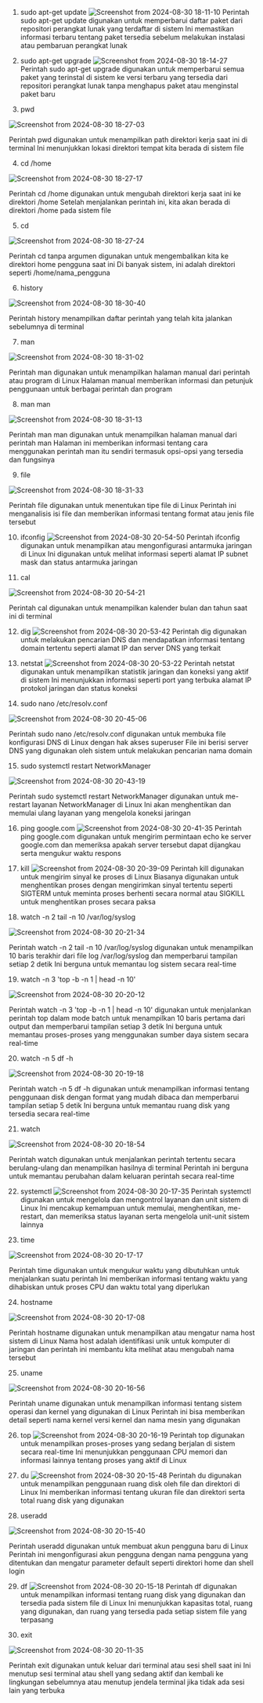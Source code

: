 1. sudo apt-get update
![Screenshot from 2024-08-30 18-11-10](https://github.com/user-attachments/assets/77bcb399-d201-41cd-a2e2-b08a8cdd1bc5)
Perintah sudo apt-get update digunakan untuk memperbarui daftar paket dari repositori perangkat lunak yang terdaftar di sistem Ini memastikan informasi terbaru tentang paket tersedia sebelum melakukan instalasi atau pembaruan perangkat lunak

2. sudo apt-get upgrade
![Screenshot from 2024-08-30 18-14-27](https://github.com/user-attachments/assets/81467599-9b55-4880-bceb-8fedf389586e)
Perintah sudo apt-get upgrade digunakan untuk memperbarui semua paket yang terinstal di sistem ke versi terbaru yang tersedia dari repositori perangkat lunak tanpa menghapus paket atau menginstal paket baru

3. pwd

![Screenshot from 2024-08-30 18-27-03](https://github.com/user-attachments/assets/ed27e465-24e5-46d2-bc77-28e4e0d6bbdb)

Perintah pwd digunakan untuk menampilkan path direktori kerja saat ini di terminal Ini menunjukkan lokasi direktori tempat kita berada di sistem file

4. cd /home

![Screenshot from 2024-08-30 18-27-17](https://github.com/user-attachments/assets/849587d6-4a48-487c-b889-f02e2c0cac67)

Perintah cd /home digunakan untuk mengubah direktori kerja saat ini ke direktori /home Setelah menjalankan perintah ini, kita akan berada di direktori /home pada sistem file

5. cd

![Screenshot from 2024-08-30 18-27-24](https://github.com/user-attachments/assets/20bf8f6f-6124-40a9-b632-f312b27e81df)

Perintah cd tanpa argumen digunakan untuk mengembalikan kita ke direktori home pengguna saat ini Di banyak sistem, ini adalah direktori seperti /home/nama_pengguna

6. history

![Screenshot from 2024-08-30 18-30-40](https://github.com/user-attachments/assets/00a58757-8fae-4ad4-9f71-a5e3a70b53bc)

Perintah history menampilkan daftar perintah yang telah kita jalankan sebelumnya di terminal

7. man

![Screenshot from 2024-08-30 18-31-02](https://github.com/user-attachments/assets/fbd4b8b0-a23c-4413-8c0d-1d1789a6edc2)

Perintah man digunakan untuk menampilkan halaman manual dari perintah atau program di Linux Halaman manual memberikan informasi dan petunjuk penggunaan untuk berbagai perintah dan program

8. man man

![Screenshot from 2024-08-30 18-31-13](https://github.com/user-attachments/assets/1e56be84-036a-4582-b9f4-9a84d1caa94a)
   
Perintah man man digunakan untuk menampilkan halaman manual dari perintah man Halaman ini memberikan informasi tentang cara menggunakan perintah man itu sendiri termasuk opsi-opsi yang tersedia dan fungsinya

9. file

![Screenshot from 2024-08-30 18-31-33](https://github.com/user-attachments/assets/749ac086-08f6-41a8-a7b1-ab82a36439c9)

Perintah file digunakan untuk menentukan tipe file di Linux Perintah ini menganalisis isi file dan memberikan informasi tentang format atau jenis file tersebut

10. ifconfig
![Screenshot from 2024-08-30 20-54-50](https://github.com/user-attachments/assets/a5b5a19b-8e99-4f58-a729-ac90c00d06ec)
Perintah ifconfig digunakan untuk menampilkan atau mengonfigurasi antarmuka jaringan di Linux Ini digunakan untuk melihat informasi seperti alamat IP subnet mask dan status antarmuka jaringan

11. cal

![Screenshot from 2024-08-30 20-54-21](https://github.com/user-attachments/assets/91f3ecea-c26a-41a9-a553-ec49228d3c91)

Perintah cal digunakan untuk menampilkan kalender bulan dan tahun saat ini di terminal

12. dig
![Screenshot from 2024-08-30 20-53-42](https://github.com/user-attachments/assets/7298ad36-0a2e-4a39-9203-fb5fa9a1d1e6)
Perintah dig digunakan untuk melakukan pencarian DNS dan mendapatkan informasi tentang domain tertentu seperti alamat IP dan server DNS yang terkait

13. netstat
![Screenshot from 2024-08-30 20-53-22](https://github.com/user-attachments/assets/c63bdca8-0e93-4826-b3f6-3fa8c8fd2101)
Perintah netstat digunakan untuk menampilkan statistik jaringan dan koneksi yang aktif di sistem Ini menunjukkan informasi seperti port yang terbuka alamat IP protokol jaringan dan status koneksi

14. sudo nano /etc/resolv.conf

![Screenshot from 2024-08-30 20-45-06](https://github.com/user-attachments/assets/e964a25d-5e56-4c89-9279-819417948a76)

Perintah sudo nano /etc/resolv.conf digunakan untuk membuka file konfigurasi DNS di Linux dengan hak akses superuser File ini berisi server DNS yang digunakan oleh sistem untuk melakukan pencarian nama domain

15. sudo systemctl restart NetworkManager

![Screenshot from 2024-08-30 20-43-19](https://github.com/user-attachments/assets/1bf6c602-af1d-4694-aa68-21f537c8e7f2)

Perintah sudo systemctl restart NetworkManager digunakan untuk me-restart layanan NetworkManager di Linux Ini akan menghentikan dan memulai ulang layanan yang mengelola koneksi jaringan

16. ping google.com
![Screenshot from 2024-08-30 20-41-35](https://github.com/user-attachments/assets/cb344c4b-8a9a-43e3-a0ed-e6ae6f036022)
Perintah ping google.com digunakan untuk mengirim permintaan echo ke server google.com dan memeriksa apakah server tersebut dapat dijangkau serta mengukur waktu respons

17. kill
![Screenshot from 2024-08-30 20-39-09](https://github.com/user-attachments/assets/bebdcb6a-b367-464d-8f4c-b2cad38fbb36)
Perintah kill digunakan untuk mengirim sinyal ke proses di Linux Biasanya digunakan untuk menghentikan proses dengan mengirimkan sinyal tertentu seperti SIGTERM untuk meminta proses berhenti secara normal atau SIGKILL untuk menghentikan proses secara paksa

18. watch -n 2 tail -n 10 /var/log/syslog

![Screenshot from 2024-08-30 20-21-34](https://github.com/user-attachments/assets/716b250f-6904-41d1-9079-7e144a057f6c)

Perintah watch -n 2 tail -n 10 /var/log/syslog digunakan untuk menampilkan 10 baris terakhir dari file log /var/log/syslog dan memperbarui tampilan setiap 2 detik Ini berguna untuk memantau log sistem secara real-time

19. watch -n 3 'top -b -n 1 | head -n 10'

![Screenshot from 2024-08-30 20-20-12](https://github.com/user-attachments/assets/42ce402a-afd0-42a7-95b0-52d2477f0f40)

Perintah watch -n 3 'top -b -n 1 | head -n 10' digunakan untuk menjalankan perintah top dalam mode batch untuk menampilkan 10 baris pertama dari output dan memperbarui tampilan setiap 3 detik Ini berguna untuk memantau proses-proses yang menggunakan sumber daya sistem secara real-time

20. watch -n 5 df -h

![Screenshot from 2024-08-30 20-19-18](https://github.com/user-attachments/assets/5591f4c0-22ce-48c0-bb93-6b56a2e3fb64)

Perintah watch -n 5 df -h digunakan untuk menampilkan informasi tentang penggunaan disk dengan format yang mudah dibaca dan memperbarui tampilan setiap 5 detik Ini berguna untuk memantau ruang disk yang tersedia secara real-time

21. watch 

![Screenshot from 2024-08-30 20-18-54](https://github.com/user-attachments/assets/066d24df-3e49-4bf0-a43e-499767f08cd6)

Perintah watch digunakan untuk menjalankan perintah tertentu secara berulang-ulang dan menampilkan hasilnya di terminal Perintah ini berguna untuk memantau perubahan dalam keluaran perintah secara real-time

22. systemctl
![Screenshot from 2024-08-30 20-17-35](https://github.com/user-attachments/assets/44614773-c444-4dd5-8917-b11a64238630)
Perintah systemctl digunakan untuk mengelola dan mengontrol layanan dan unit sistem di Linux Ini mencakup kemampuan untuk memulai, menghentikan, me-restart, dan memeriksa status layanan serta mengelola unit-unit sistem lainnya

23. time

![Screenshot from 2024-08-30 20-17-17](https://github.com/user-attachments/assets/2bb4458e-c572-4af4-91de-72739d4468ab)

Perintah time digunakan untuk mengukur waktu yang dibutuhkan untuk menjalankan suatu perintah Ini memberikan informasi tentang waktu yang dihabiskan untuk proses CPU dan waktu total yang diperlukan

24. hostname

![Screenshot from 2024-08-30 20-17-08](https://github.com/user-attachments/assets/af6bf122-572e-4faa-8d59-c4a6661e087d)

Perintah hostname digunakan untuk menampilkan atau mengatur nama host sistem di Linux Nama host adalah identifikasi unik untuk komputer di jaringan dan perintah ini membantu kita melihat atau mengubah nama tersebut

25. uname

![Screenshot from 2024-08-30 20-16-56](https://github.com/user-attachments/assets/c7a42e4e-1c40-46d6-b269-ccca620c3abb)

Perintah uname digunakan untuk menampilkan informasi tentang sistem operasi dan kernel yang digunakan di Linux Perintah ini bisa memberikan detail seperti nama kernel versi kernel dan nama mesin yang digunakan

26. top
![Screenshot from 2024-08-30 20-16-19](https://github.com/user-attachments/assets/32ce37a9-93db-4848-b443-76e4cf687176)
Perintah top digunakan untuk menampilkan proses-proses yang sedang berjalan di sistem secara real-time Ini menunjukkan penggunaan CPU memori dan informasi lainnya tentang proses yang aktif di Linux

27. du
![Screenshot from 2024-08-30 20-15-48](https://github.com/user-attachments/assets/32e4863d-ce84-4127-88ac-f3b4c10b847e)
Perintah du digunakan untuk menampilkan penggunaan ruang disk oleh file dan direktori di Linux Ini memberikan informasi tentang ukuran file dan direktori serta total ruang disk yang digunakan

28. useradd

![Screenshot from 2024-08-30 20-15-40](https://github.com/user-attachments/assets/8c90b68d-561a-4c0c-911d-b2239015cb4c)

Perintah useradd digunakan untuk membuat akun pengguna baru di Linux Perintah ini mengonfigurasi akun pengguna dengan nama pengguna yang ditentukan dan mengatur parameter default seperti direktori home dan shell login

29. df
![Screenshot from 2024-08-30 20-15-18](https://github.com/user-attachments/assets/243a2f6a-6d73-4e8e-9cee-fa973cb39756)
Perintah df digunakan untuk menampilkan informasi tentang ruang disk yang digunakan dan tersedia pada sistem file di Linux Ini menunjukkan kapasitas total, ruang yang digunakan, dan ruang yang tersedia pada setiap sistem file yang terpasang

30. exit

![Screenshot from 2024-08-30 20-11-35](https://github.com/user-attachments/assets/6462676f-4e0f-4ce9-90b4-96dd89f23c2c)

Perintah exit digunakan untuk keluar dari terminal atau sesi shell saat ini Ini menutup sesi terminal atau shell yang sedang aktif dan kembali ke lingkungan sebelumnya atau menutup jendela terminal jika tidak ada sesi lain yang terbuka













